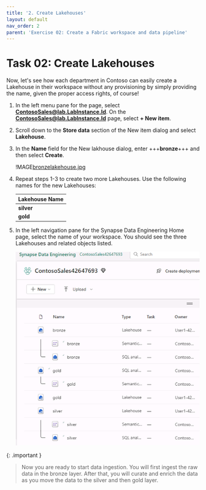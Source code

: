 ```yaml
---
title: '2. Create Lakehouses'
layout: default
nav_order: 2
parent: 'Exercise 02: Create a Fabric workspace and data pipeline'
---
```


# Task 02: Create Lakehouses

Now, let's see how each department in Contoso can easily create a Lakehouse in their workspace without any provisioning by simply providing the name, given the proper access rights, of course!

1. In the left menu pane for the page, select **ContosoSales@lab.LabInstance.Id**. On the **ContosoSales@lab.LabInstance.Id** page, select **+ New item**. 

1. Scroll down to the **Store data** section of the New item dialog and select **Lakehouse**.

1. In the **Name** field for the New lakhouse dialog, enter +++**bronze**+++ and then select **Create**. 

    !MAGE[bronzelakehouse.jpg](../media/instructions254096/bronzelakehouse.jpg)

1. Repeat steps 1-3 to create two more Lakehouses. Use the following names for the new Lakehouses:

    | Lakehouse Name |
    |:---------|
    | **silver** |
    |**gold** |  

1. In the left navigation pane for the Synapse Data Engineering Home page, select the name of your workspace. You should see the three Lakehouses and related objects listed.
   
    ![Lakehouse completed.png](../media/instructions268353/LakehouseCompleted.png)

{: .important }
> Now you are ready to start data ingestion. You will first ingest the raw data in the bronze layer. After that, you will curate and enrich the data as you move the data to the silver and then gold layer.